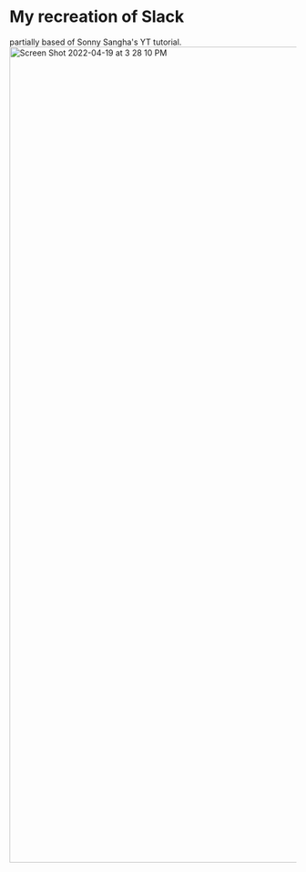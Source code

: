 # My recreation of Slack
partially based of Sonny Sangha's YT tutorial.
<img width="1434" alt="Screen Shot 2022-04-19 at 3 28 10 PM" src="https://user-images.githubusercontent.com/34945097/164080796-f9140683-d5f7-43b5-b615-41703ded64a8.png">
